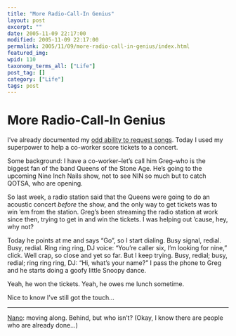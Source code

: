 ```yaml
---
title: "More Radio-Call-In Genius"
layout: post
excerpt: ""
date: 2005-11-09 22:17:00
modified: 2005-11-09 22:17:00
permalink: 2005/11/09/more-radio-call-in-genius/index.html
featured_img: 
wpid: 110
taxonomy_terms_all: ["Life"]
post_tag: []
category: ["Life"]
tags: post
---
```


# More Radio-Call-In Genius

I’ve already documented my [odd ability to request songs](http://pjohanneson.blogspot.com/2005/10/reminiscences-1-in-series-to-come.html). Today I used my superpower to help a co-worker score tickets to a concert.

Some background: I have a co-worker–let’s call him Greg–who is the biggest fan of the band Queens of the Stone Age. He’s going to the upcoming Nine Inch Nails show, not to see NIN so much but to catch QOTSA, who are opening.

So last week, a radio station said that the Queens were going to do an acoustic concert *before* the show, and the only way to get tickets was to win ’em from the station. Greg’s been streaming the radio station at work since then, trying to get in and win the tickets. I was helping out ’cause, hey, why not?

Today he points at me and says “Go”, so I start dialing. Busy signal, redial. Busy, redial. Ring ring ring, DJ voice: “You’re caller six, I’m looking for nine,” click. Well crap, so close and yet so far. But I keep trying. Busy, redial; busy, redial; ring ring ring, DJ: “Hi, what’s your name?” I pass the phone to Greg and he starts doing a goofy little Snoopy dance.

Yeah, he won the tickets. Yeah, he owes me lunch sometime.

Nice to know I’ve still got the touch…

- - - - - -

[Nano](http://www.nanowrimo.org/): moving along. Behind, but who isn’t? (Okay, I know there are people who are already done…)